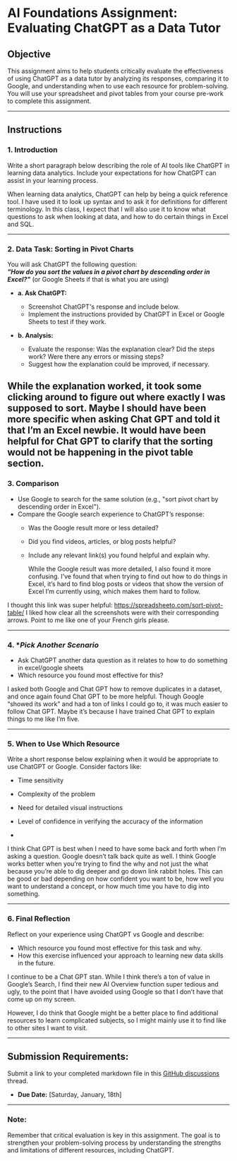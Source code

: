 # **AI Foundations Assignment: Evaluating ChatGPT as a Data Tutor**

## **Objective**  
This assignment aims to help students critically evaluate the effectiveness of using ChatGPT as a data tutor by analyzing its responses, comparing it to Google, and understanding when to use each resource for problem-solving. You will use your spreadsheet and pivot tables from your course pre-work to complete this assignment.  

---

## **Instructions**

### 1. **Introduction**  
Write a short paragraph below describing the role of AI tools like ChatGPT in learning data analytics. Include your expectations for how ChatGPT can assist in your learning process.

When learning data analytics, ChatGPT can help by being a quick reference tool. I have used it to look up syntax and to ask it for definitions for different terminology. In this class, I expect that I will also use it to know what questions to ask when looking at data, and how to do certain things in Excel and SQL. 

--- 

### 2. **Data Task: Sorting in Pivot Charts**  

You will ask ChatGPT the following question:  
**_"How do you sort the values in a pivot chart by descending order in Excel?"_** (or Google Sheets if that is what you are using) 

- **a. Ask ChatGPT:**  
  - Screenshot ChatGPT's response and include below. 
  - Implement the instructions provided by ChatGPT in Excel or Google Sheets to test if they work.
 

- **b. Analysis:**  
  - Evaluate the response: Was the explanation clear? Did the steps work? Were there any errors or missing steps?  
  - Suggest how the explanation could be improved, if necessary.
 
While the explanation worked, it took some clicking around to figure out where exactly I was supposed to sort. Maybe I should have been more specific when asking Chat GPT and told it that I’m an Excel newbie. It would have been helpful for Chat GPT to clarify that the sorting would not be happening in the pivot table section. 
---

### 3. **Comparison**  
- Use Google to search for the same solution (e.g., "sort pivot chart by descending order in Excel").  
- Compare the Google search experience to ChatGPT’s response:  
  - Was the Google result more or less detailed?  
  - Did you find videos, articles, or blog posts helpful?  
  - Include any relevant link(s) you found helpful and explain why.
 
    While the Google result was more detailed, I also found it more confusing. I’ve found that when trying to find out how to do things in Excel, it’s hard to find blog posts or videos that show the version of Excel I’m currently using, which makes them hard to follow. 

I thought this link was super helpful: https://spreadsheeto.com/sort-pivot-table/
I liked how clear all the screenshots were with their corresponding arrows. Point to me like one of your French girls please. 

---

### 4. **Pick Another Scenario*  
- Ask ChatGPT another data question as it relates to how to do something in excel/google sheets 
- Which resource you found most effective for this?

  

I asked both Google and Chat GPT how to remove duplicates in a dataset, and once again found Chat GPT to be more helpful. Though Google “showed its work” and had a ton of links I could go to, it was much easier to follow Chat GPT. Maybe it’s because I have trained Chat GPT to explain things to me like I’m five. 

---

### 5. **When to Use Which Resource**  
Write a short response below explaining when it would be appropriate to use ChatGPT or Google. Consider factors like:  
- Time sensitivity  
- Complexity of the problem  
- Need for detailed visual instructions  
- Level of confidence in verifying the accuracy of the information

- 
I think Chat GPT is best when I need to have some back and forth when I’m asking a question. Google doesn’t talk back quite as well. 
I think Google works better when you’re trying to find the why and not just the what because you’re able to dig deeper and go down link rabbit holes. This can be good or bad depending on how confident you want to be, how well you want to understand a concept, or how much time you have to dig into something. 


---

### 6. **Final Reflection**  
Reflect on your experience using ChatGPT vs Google and describe:  
- Which resource you found most effective for this task and why.  
- How this exercise influenced your approach to learning new data skills in the future.  

I continue to be a Chat GPT stan. While I think there’s a ton of value in Google’s Search, I find their new AI Overview function super tedious and ugly, to the point that I have avoided using Google so that I don’t have that come up on my screen. 

However, I do think that Google might be a better place to find additional resources to learn complicated subjects, so I might mainly use it to find like to other sites I want to visit. 

---

## **Submission Requirements:**  
Submit a link to your completed markdown file in this [GitHub discussions](https://github.com/Tech-Moms/data-analytics-winter-2025/discussions/4) thread.  
- **Due Date:** [Saturday, January, 18th]  

---

### **Note:**  
Remember that critical evaluation is key in this assignment. The goal is to strengthen your problem-solving process by understanding the strengths and limitations of different resources, including ChatGPT.
